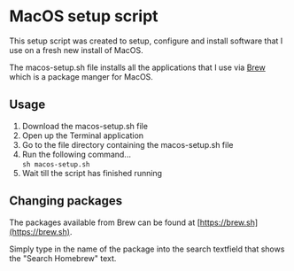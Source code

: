 # MacOS setup script

This setup script was created to setup, configure and install software that I use on a fresh new install of MacOS.

The macos-setup.sh file installs all the applications that I use via [Brew](https://brew.sh/) which is a package manger for MacOS.

## Usage
1. Download the macos-setup.sh file
2. Open up the Terminal application
3. Go to the file directory containing the macos-setup.sh file
4. Run the following command...  
    ```sh macos-setup.sh```
5. Wait till the script has finished running

## Changing packages
The packages available from Brew can be found at [https://brew.sh](https://brew.sh).

Simply type in the name of the package into the search textfield that shows the "Search Homebrew" text.

